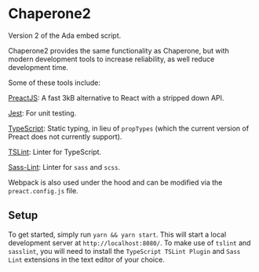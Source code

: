 # Chaperone2
Version 2 of the Ada embed script. 

Chaperone2 provides the same functionality as Chaperone, but with modern development tools to increase reliability, as well reduce development time.

Some of these tools include:

[PreactJS](https://preactjs.com/): A fast 3kB alternative to React with a stripped down API.

[Jest](https://jestjs.io/): For unit testing.

[TypeScript](https://www.typescriptlang.org/): Static typing, in lieu of `propTypes` (which the current version of Preact does not currently support).

[TSLint](https://palantir.github.io/tslint/): Linter for TypeScript.

[Sass-Lint](https://github.com/sasstools/sass-lint): Linter for `sass` and `scss`.


Webpack is also used under the hood and can be modified via the `preact.config.js` file.

## Setup
To get started, simply run `yarn && yarn start`. This will start a local development server at `http://localhost:8080/`. To make use of `tslint` and `sasslint`, you will need to install the `TypeScript TSLint Plugin` and `Sass Lint` extensions in the text editor of your choice.
